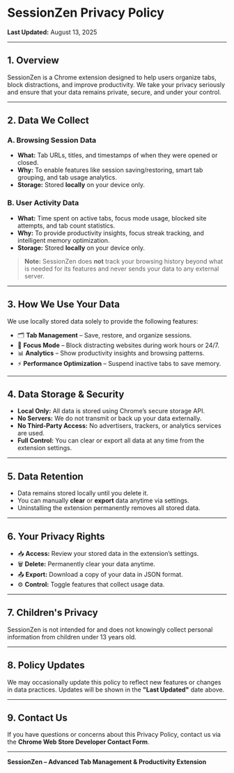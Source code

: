 
# **SessionZen Privacy Policy**

**Last Updated:** August 13, 2025

---

## **1. Overview**

SessionZen is a Chrome extension designed to help users organize tabs, block distractions, and improve productivity. We take your privacy seriously and ensure that your data remains private, secure, and under your control.

---

## **2. Data We Collect**

### **A. Browsing Session Data**

* **What:** Tab URLs, titles, and timestamps of when they were opened or closed.
* **Why:** To enable features like session saving/restoring, smart tab grouping, and tab usage analytics.
* **Storage:** Stored **locally** on your device only.

### **B. User Activity Data**

* **What:** Time spent on active tabs, focus mode usage, blocked site attempts, and tab count statistics.
* **Why:** To provide productivity insights, focus streak tracking, and intelligent memory optimization.
* **Storage:** Stored **locally** on your device only.

> **Note:** SessionZen does **not** track your browsing history beyond what is needed for its features and never sends your data to any external server.

---

## **3. How We Use Your Data**

We use locally stored data solely to provide the following features:

* 🗂 **Tab Management** – Save, restore, and organize sessions.
* 🚫 **Focus Mode** – Block distracting websites during work hours or 24/7.
* 📊 **Analytics** – Show productivity insights and browsing patterns.
* ⚡ **Performance Optimization** – Suspend inactive tabs to save memory.

---

## **4. Data Storage & Security**

* **Local Only:** All data is stored using Chrome’s secure storage API.
* **No Servers:** We do not transmit or back up your data externally.
* **No Third-Party Access:** No advertisers, trackers, or analytics services are used.
* **Full Control:** You can clear or export all data at any time from the extension settings.

---

## **5. Data Retention**

* Data remains stored locally until you delete it.
* You can manually **clear** or **export** data anytime via settings.
* Uninstalling the extension permanently removes all stored data.

---

## **6. Your Privacy Rights**

* 📥 **Access:** Review your stored data in the extension’s settings.
* 🗑 **Delete:** Permanently clear your data anytime.
* 📤 **Export:** Download a copy of your data in JSON format.
* ⚙ **Control:** Toggle features that collect usage data.

---

## **7. Children's Privacy**

SessionZen is not intended for and does not knowingly collect personal information from children under 13 years old.

---

## **8. Policy Updates**

We may occasionally update this policy to reflect new features or changes in data practices. Updates will be shown in the **"Last Updated"** date above.

---

## **9. Contact Us**

If you have questions or concerns about this Privacy Policy, contact us via the **Chrome Web Store Developer Contact Form**.

---

**SessionZen – Advanced Tab Management & Productivity Extension**


